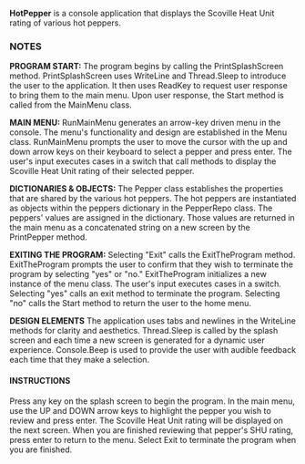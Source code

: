 ﻿**HotPepper** is a console application that displays the Scoville Heat Unit rating of various hot peppers.

### NOTES
**PROGRAM START:** The program begins by calling the PrintSplashScreen method.
PrintSplashScreen uses WriteLine and Thread.Sleep to introduce the user to the application.
It then uses ReadKey to request user response to bring them to the main menu.
Upon user response, the Start method is called from the MainMenu class.

**MAIN MENU:** RunMainMenu generates an arrow-key driven menu in the console.
The menu's functionality and design are established in the Menu class.
RunMainMenu prompts the user to move the cursor with the up and down arrow keys on their keyboard to select a pepper and press enter.
The user's input executes cases in a switch that call methods to display the Scoville Heat Unit rating of their selected pepper.

**DICTIONARIES & OBJECTS:** The Pepper class establishes the properties that are shared by the various hot peppers.
The hot peppers are instantiated as objects within the peppers dictionary in the PepperRepo class.
The peppers' values are assigned in the dictionary.
Those values are returned in the main menu as a concatenated string on a new screen by the PrintPepper method.

**EXITING THE PROGRAM:** Selecting "Exit" calls the ExitTheProgram method.
ExitTheProgram prompts the user to confirm that they wish to terminate the program by selecting "yes" or "no."
ExitTheProgram initializes a new instance of the menu class.
The user's input executes cases in a switch.
Selecting "yes" calls an exit method to terminate the program.
Selecting "no" calls the Start method to return the user to the home menu.

**DESIGN ELEMENTS** The application uses tabs and newlines in the WriteLine methods for clarity and aesthetics.
Thread.Sleep is called by the splash screen and each time a new screen is generated for a dynamic user experience.
Console.Beep is used to provide the user with audible feedback each time that they make a selection.

#### INSTRUCTIONS
Press any key on the splash screen to begin the program.
In the main menu, use the UP and DOWN arrow keys to highlight the pepper you wish to review and press enter.
The Scoville Heat Unit rating will be displayed on the next screen.
When you are finished reviewing that pepper's SHU rating, press enter to return to the menu.
Select Exit to terminate the program when you are finished.

